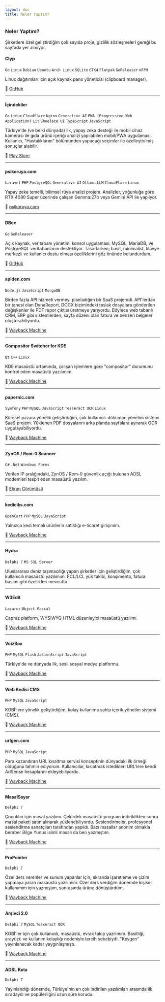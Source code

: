```yaml
---
layout: doc
title: Neler Yaptım?
---
```


### Neler Yaptım?
Şirketlere özel geliştirdiğim çok sayıda proje, gizlilik sözleşmeleri gereği bu sayfada yer almıyor.  

#### Clyp <Badge type="info" text="2025" />
``Go`` ``Linux`` ``Debian`` ``Ubuntu`` ``Arch Linux`` ``SQLite`` ``GTK4`` ``Flatpak`` ``GoReleaser`` ``nFPM`` 

Linux dağıtımları için açık kaynak pano yöneticisi (clipboard manager). 

🔗 [GitHub](https://github.com/murat-cileli/clyp)

---

#### İçindekiler <Badge type="info" text="2025" />
``Go`` ``Linux`` ``Cloudflare`` ``Nginx`` ``Generative AI`` ``PWA (Progressive Web Application)`` ``Lit`` ``Shoelace UI`` ``TypeScript`` ``JavaScript``

Türkiye'de (ve belki dünyada) ilk, yapay zeka desteği ile mobil cihaz kamerası ile gıda ürünü içeriği analizi yapılabilen mobil/PWA uygulaması. Kullanıcı, "Hastalıklarım" bölümünden yapacağı seçimler ile özelleştirilmiş sonuçlar alabilir.

🔗 [Play Store](https://play.google.com/store/apps/details?id=bio.murat.icindekiler)

---

#### psikoruya.com <Badge type="info" text="2025" />
``Laravel`` ``PHP`` ``PostgreSQL``  ``Generative AI`` ``Ollama`` ``LLM`` ``CloudFlare`` ``Linux``  

Yapay zeka temelli, bilimsel rüya analizi projem. Analizler, yoğunluğa göre RTX 4080 Super üzerinde çalışan Gemma:27b veya Gemini API ile yapılyor.  

🔗 [psikoruya.com](https://psikoruya.com/)

---

#### DBee <Badge type="info" text="2024" />
``Go`` ``GoReleaser``

Açık kaynak, veritabanı yönetimi konsol uygulaması. MySQL, MariaDB, ve PostgreSQL veritabanlarını destekliyor. Tasarlarken; basit, minimalist, klavye merkezli ve kullanıcı dostu olması özelliklerini göz önünde bulundurdum.  

🔗 [GitHub](https://github.com/murat-cileli/dbee)

---

#### apiden.com <Badge type="info" text="2020" />
``Node.js`` ``JavaScript`` ``MongoDB``

Birden fazla API hizmeti vermeyi planladığım bir SaaS projemdi. API'lerdan bir tanesi olan DynaReport, DOCX biçimindeki taslak dosyalara gönderilen değişkenler ile PDF rapor çıktısı üretmeye yarıyordu. Böylece web tabanlı CRM, ERP gibi sistemlerden, sayfa düzeni olan fatura ve benzeri belgeler oluşturabiliyordu.  

🔗 [Wayback Machine](https://web.archive.org/web/20200812183331/https://apiden.com/)

---

#### Compositor Switcher for KDE <Badge type="info" text="2020" />
``Qt`` ``C++`` ``Linux``

KDE masaüstü ortamında, çalışan işlemlere göre "compositor" durumunu kontrol eden masaüstü yazılımım.  

🔗 [Wayback Machine](https://web.archive.org/web/20201006214938/https://github.com/murat-cileli/compositor-switcher-for-kde)

---

#### papernic.com <Badge type="info" text="2017" />
``Symfony`` ``PHP`` ``MySQL`` ``JavaScript`` ``Tesseract OCR`` ``Linux``  

Küresel pazara yönelik geliştirdiğim, çok kullanıcılı döküman yönetim sistemi SaaS projem. Yüklenen PDF dosyalarını arka planda sayfalara ayırarak OCR uygulayabiliyordu.  

🔗 [Wayback Machine](https://web.archive.org/web/20171012051451/https://papernic.com/)

---

#### ZynOS / Rom-0 Scanner <Badge type="info" text="2015" />
``C#`` ``.Net`` ``Windows Forms``

Verilen IP aralığındaki, ZynOS / Rom-0 güvenlik açığı bulunan ADSL modemleri tespit eden masaüstü yazılım.  

🔗 <a href="./images/zynos-rom-0.png" target="_blank">Ekran Görüntüsü</a>


---

#### kediciks.com <Badge type="info" text="2013" />
``OpenCart`` ``PHP`` ``MySQL`` ``JavaScript``

Yalnızca kedi temalı ürünlerin satıldığı e-ticaret girişimim.  

🔗 [Wayback Machine](https://web.archive.org/web/20140302133243/http://www.kediciks.com/)

---

#### Hydra <Badge type="info" text="2011" />
``Delphi 7`` ``MS SQL Server``

Uluslararası deniz taşımacılığı yapan şirketler için geliştirdiğim, çok kullanıcılı masaüstü yazılımım. FCL/LCL yük takibi, konşimento, fatura basımı gibi özellikleri mevcuttu.  

---

#### W3Edit <Badge type="info" text="2010" />
``Lazarus`` ``Object Pascal``   

Çapraz platform, WYSIWYG HTML düzenleyici masaüstü yazılımı.  

🔗 [Wayback Machine](https://web.archive.org/web/20151025191056/http://download.cnet.com/W3Edit/3000-10248_4-75305256.html)

---

#### VoizBox <Badge type="info" text="2010" />
``PHP`` ``MySQL`` ``Flash`` ``ActionScript`` ``JavaScript``

Türkiye'de ve dünyada ilk, sesli sosyal medya platformu.  

🔗 [Wayback Machine](https://web.archive.org/web/20101220071334/http://www.voizbox.com/)

---

#### **Web Kedisi CMS** <Badge type="info" text="2009" />
``PHP`` ``MySQL`` ``JavaScript``

KOBİ'lere yönelik geliştirdiğim, kolay kullanıma sahip içerik yönetim sistemi (CMS).  

🔗 [Wayback Machine](https://web.archive.org/web/20090402110836/http://www.webkedisi.com/)

---

#### **urlgen.com** <Badge type="info" text="2009" />
``PHP`` ``MySQL`` ``JavaScript``  

Para kazandıran URL kısaltma servisi konseptinin dünyadaki ilk örneği olduğunu tahmin ediyorum. Kullanıcılar, kıslatmak istedikleri URL’lere kendi AdSense hesaplarını ekleyebiliyordu.  

🔗 [Wayback Machine](https://web.archive.org/web/20080501144749/http://www.urlgen.com/)

---

#### MasalSayar <Badge type="info" text="2008" />
``Delphi 7``  

Çocuklar için masal yazılımı. Çekirdek masaüstü program indirildikten sonra masal paketi satın alınarak yüklenebiliyordu. Seslendirmeler, profesyonel seslendirme sanatçıları tarafından yapıldı. Bazı masallar anonim olmakla beraber Bilge Yunus isimli masalı da ben yazmıştım.  

🔗 [Wayback Machine](https://web.archive.org/web/20080325015046/http://www.masalsayar.com/)

---

#### ProPointer <Badge type="info" text="2008" />
``Delphi 7``  

Özel ders verenler ve sunum yapanlar için, ekranda işaretleme ve çizim yapmaya yaran masaüstü yazılımım. Özel ders verdiğim dönemde kişisel kullanımım için yazmıştım, sonrasında ürüne dönüştürdüm.  

🔗 [Wayback Machine](https://web.archive.org/web/20200919042049/https://download.cnet.com/ProPointer/3000-2075_4-10790141.html)

---

#### Arşivci 2.0 <Badge type="info" text="2007" />
``Delphi 7`` ``MySQL`` ``Tesseract OCR``  

KOBİ'ler için çok kullanıcılı, masaüstü, evrak takip yazılımım. Basitliği, arayüzü ve kullanım kolaylığı nedeniyle tercih sebebiydi. "Keygen" yayınlanacak kadar yaygınlaşmıştı.  

🔗 [Wayback Machine](https://web.archive.org/web/20140516210057/http://arsivci.info/)

---

#### ADSL Kota <Badge type="info" text="2004" />  
``Delphi 7``

Yayınlandığı dönemde, Türkiye'nin en çok indirilen yazılımları arasında ilk sıradaydı ve popülerliğini uzun süre korudu.